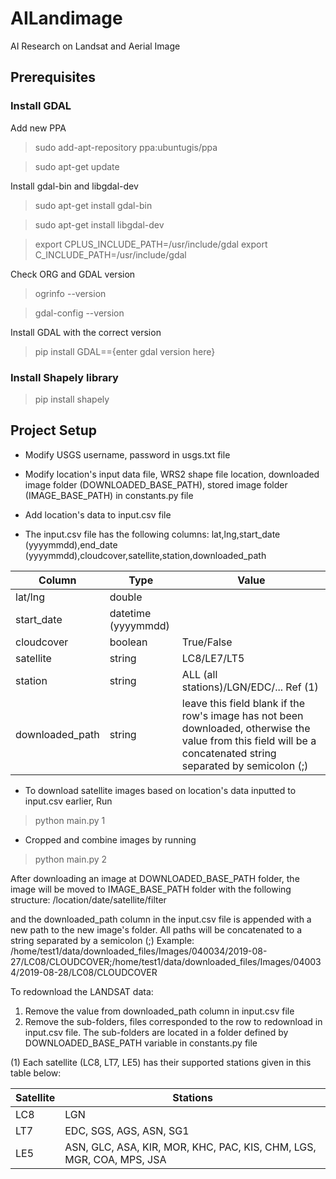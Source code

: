 # AILandimage
AI Research on Landsat and Aerial Image

## Prerequisites
###  Install GDAL
Add new PPA
> sudo add-apt-repository ppa:ubuntugis/ppa

> sudo apt-get update

Install gdal-bin and libgdal-dev
> sudo apt-get install gdal-bin

> sudo apt-get install libgdal-dev

> export CPLUS_INCLUDE_PATH=/usr/include/gdal
> export C_INCLUDE_PATH=/usr/include/gdal

Check ORG and GDAL version
> ogrinfo --version

> gdal-config --version

Install GDAL with the correct version
> pip install GDAL=={enter gdal version here}

### Install Shapely library

> pip install shapely

## Project Setup

- Modify USGS username, password in usgs.txt file

- Modify location's input data file, WRS2 shape file location, downloaded image folder (DOWNLOADED_BASE_PATH), stored image folder (IMAGE_BASE_PATH) in constants.py file

- Add location's data to input.csv file

- The input.csv file has the following columns:
lat,lng,start_date (yyyymmdd),end_date (yyyymmdd),cloudcover,satellite,station,downloaded_path

| Column     | Type                | Value                                    |
| ------     | ----                | -----                                    |
| lat/lng    | double              |                                          |
| start_date | datetime (yyyymmdd) |                                          |
| cloudcover | boolean             | True/False                               |
| satellite  | string              | LC8/LE7/LT5                              |
| station    | string              | ALL (all stations)/LGN/EDC/... Ref (1)   |
| downloaded_path | string         | leave this field blank if the row's image has not been downloaded, otherwise the value from this field will be a concatenated string separated by semicolon (;) |

- To download satellite images based on location's data inputted to input.csv earlier, Run
> python main.py 1

- Cropped and combine images by running
> python main.py 2

After downloading an image at DOWNLOADED_BASE_PATH folder, the image will be moved to IMAGE_BASE_PATH folder with the following structure:
/location/date/satellite/filter

and the downloaded_path column in the input.csv file is appended with a new path to the new image's folder. All paths will be concatenated to a string separated by a semicolon (;)
Example: /home/test1/data/downloaded_files/Images/040034/2019-08-27/LC08/CLOUDCOVER;/home/test1/data/downloaded_files/Images/040034/2019-08-28/LC08/CLOUDCOVER

To redownload the LANDSAT data:
1. Remove the value from downloaded_path column in input.csv file
2. Remove the sub-folders, files corresponded to the row to redownload in input.csv file. The sub-folders are located in a folder defined by DOWNLOADED_BASE_PATH variable in constants.py file

(1) Each satellite (LC8, LT7, LE5) has their supported stations given in this table below:

| Satellite     | Stations                                                             |
| ----------    | --------------------                                                 |
| LC8           | LGN                                                                  |
| LT7           | EDC, SGS, AGS, ASN, SG1                                              |
| LE5           | ASN, GLC, ASA, KIR, MOR, KHC, PAC, KIS, CHM, LGS, MGR, COA, MPS, JSA |